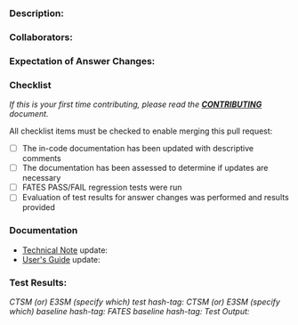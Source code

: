 <!--- Provide a general summary of your changes in the Title above -->

### Description:
<!--- Describe your changes in detail -->
<!--- please add issue number if one exists -->

### Collaborators:
<!--- List names of collaborators or people who have interacted -->
<!--- in bringing about this set of changes -->
<!--- consultation, discussions, etc. -->

### Expectation of Answer Changes:
<!--- Please describe under what conditions, if any, -->
<!--- the model is expected to generated different answers -->
<!--- from the master version of the code -->

### Checklist
<!--- Go over all the following points, and put an `x` in all the boxes that apply. -->
<!--- If you're unsure about any of these, don't hesitate to ask. We're here to help! -->
*If this is your first time contributing, please read the [**CONTRIBUTING**](https://github.com/NGEET/fates/blob/main/CONTRIBUTING.md) document.*

All checklist items must be checked to enable merging this pull request:
- [ ] The in-code documentation has been updated with descriptive comments
- [ ] The documentation has been assessed to determine if updates are necessary
- [ ] FATES PASS/FAIL regression tests were run
- [ ] Evaluation of test results for answer changes was performed and results provided

### Documentation
<!--- If this pull requests warrants an update to the tech doc or user's guide, and said changes have been made paste a link to the documentation pull request below.  -->
<!--- If documentation updates are needed, but changes do not yet have their own separate pull request, please create an issue on either repo so that we can keep track of necessary updates.-->
- [Technical Note](https://github.com/NGEET/fates-docs) update:
- [User's Guide](https://github.com/NGEET/fates-users-guide) update: 

### Test Results:
<!--- Non-trivial changes require the PASS/FAIL regression tests. -->
<!--- If changes to code are NOT expected to change answers, tests must -->
<!--- be run against a baseline. -->

*CTSM (or) E3SM (specify which) test hash-tag:*
*CTSM (or) E3SM (specify which) baseline hash-tag:*
*FATES baseline hash-tag:*
*Test Output:*

<!--- paste in test results here -->


<!--this template is from https://www.talater.com/open-source-templates/#/page/99--> 

